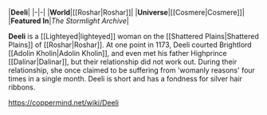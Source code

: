 |**Deeli**|
|-|-|
|**World**|[[Roshar\|Roshar]]|
|**Universe**|[[Cosmere\|Cosmere]]|
|**Featured In**|*The Stormlight Archive*|

**Deeli** is a [[Lighteyed\|lighteyed]] woman on the [[Shattered Plains\|Shattered Plains]] of [[Roshar\|Roshar]].
At one point in 1173, Deeli courted Brightlord [[Adolin Kholin\|Adolin Kholin]], and even met his father Highprince [[Dalinar\|Dalinar]], but their relationship did not work out. During their relationship, she once claimed to be suffering from 'womanly reasons' four times in a single month.
Deeli is short and has a fondness for silver hair ribbons.



https://coppermind.net/wiki/Deeli